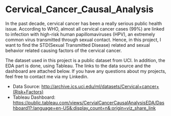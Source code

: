 # Cervical_Cancer_Causal_Analysis
In the past decade, cervical cancer has been a really serious public health issue. According to WHO, almost all cervical cancer cases (99%) are linked to infection with high-risk human papillomaviruses (HPV), an extremely common virus transmitted through sexual contact. Hence, in this project, I want to find the STD(Sexual Transmitted Disease) related and sexual behavior related causing factors of the cervical cancer.  

The dataset used in this project is a public dataset from UCI. In addition, the EDA part is done, using Tableau. The links to the data source and the dashboard are attached below. If you have any questions about my projects, feel free to contact me via my Linkedin.

* Data Source: http://archive.ics.uci.edu/ml/datasets/Cervical+cancer+(Risk+Factors)
* Tableau Dashboard: https://public.tableau.com/views/CervialCancerCausalAnalysisEDA/Dashboard1?:language=en-US&:display_count=n&:origin=viz_share_link
